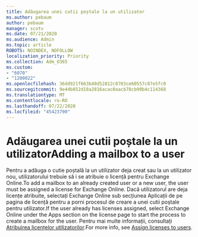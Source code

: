 ```yaml
---
title: Adăugarea unei cutii poștale la un utilizator
ms.author: pebaum
author: pebaum
manager: scotv
ms.date: 07/21/2020
ms.audience: Admin
ms.topic: article
ROBOTS: NOINDEX, NOFOLLOW
localization_priority: Priority
ms.collection: Adm_O365
ms.custom:
- "6070"
- "1200022"
ms.openlocfilehash: 36dd921f663b40d52812c8703ce60557c87e5fc0
ms.sourcegitcommit: 9e44b852d18a2816acac0aacb78cb99b4c114368
ms.translationtype: MT
ms.contentlocale: ro-RO
ms.lasthandoff: 07/22/2020
ms.locfileid: "45423790"
---
```

# <a name="adding-a-mailbox-to-a-user"></a><span data-ttu-id="deb47-102">Adăugarea unei cutii poștale la un utilizator</span><span class="sxs-lookup"><span data-stu-id="deb47-102">Adding a mailbox to a user</span></span>

<span data-ttu-id="deb47-103">Pentru a adăuga o cutie poștală la un utilizator deja creat sau la un utilizator nou, utilizatorului trebuie să i se atribuie o licență pentru Exchange Online.</span><span class="sxs-lookup"><span data-stu-id="deb47-103">To add a mailbox to an already created user or a new user, the user must be assigned a license for Exchange Online.</span></span> <span data-ttu-id="deb47-104">Dacă utilizatorul are deja licențe atribuite, selectați Exchange Online sub secțiunea Aplicații de pe pagina de licență pentru a porni procesul de creare a unei cutii poștale pentru utilizator.</span><span class="sxs-lookup"><span data-stu-id="deb47-104">If the user already has licenses assigned, select Exchange Online under the Apps section on the license page to start the process to create a mailbox for the user.</span></span> <span data-ttu-id="deb47-105">Pentru mai multe informații, consultați [Atribuirea licențelor utilizatorilor](https://docs.microsoft.com/microsoft-365/admin/manage/assign-licenses-to-users).</span><span class="sxs-lookup"><span data-stu-id="deb47-105">For more info, see [Assign licenses to users](https://docs.microsoft.com/microsoft-365/admin/manage/assign-licenses-to-users).</span></span>